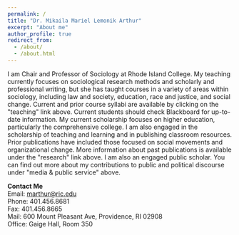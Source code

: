 ```yaml
---
permalink: /
title: "Dr. Mikaila Mariel Lemonik Arthur"
excerpt: "About me"
author_profile: true
redirect_from: 
  - /about/
  - /about.html
---
```




I am Chair and Professor of Sociology at Rhode Island College. My teaching currently focuses on sociological research methods and scholarly and professional writing, but she has taught courses in a variety of areas within sociology, including law and society, education, race and justice, and social change. Current and prior course syllabi are available by clicking on the "teaching" link above. Current students should check Blackboard for up-to-date information. My current scholarship focuses on higher education, particularly the comprehensive college. I am also engaged in the scholarship of teaching and learning and in publishing classroom resources. Prior publications have included those focused on social movements and organizational change. More information about past publications is available under the "research" link above. I am also an engaged public scholar. You can find out more about my contributions to public and political discourse under "media & public service" above.

**Contact Me**<br>
Email:  <a href="mailto:marthur@ric.edu">marthur@ric.edu</a><br>
Phone:  401.456.8681<br>
Fax:    401.456.8665<br>
Mail:   600 Mount Pleasant Ave, Providence, RI 02908<br>
Office: Gaige Hall, Room 350<br>
